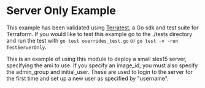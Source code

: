 # Server Only Example

This example has been validated using [Terratest](https://terratest.gruntwork.io/), a Go sdk and test suite for Terraform.
If you would like to test this example go to the ./tests directory and run the test with `go test overrides_test.go` or `go test -v -run TestServerOnly`.

This is an example of using this module to deploy a small sles15 server, specifying the ami to use.
If you specify an image_id, you must also specify the admin_group and initial_user.
These are used to login to the server for the first time and set up a new user as specified by "username".
